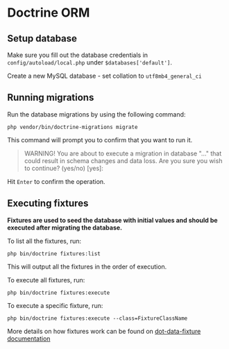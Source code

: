 # Doctrine ORM

## Setup database

Make sure you fill out the database credentials in `config/autoload/local.php` under `$databases['default']`.

Create a new MySQL database - set collation to `utf8mb4_general_ci`

## Running migrations

Run the database migrations by using the following command:

```shell
php vendor/bin/doctrine-migrations migrate
```

This command will prompt you to confirm that you want to run it.

> WARNING! You are about to execute a migration in database "..." that could result in schema changes and data loss. Are you sure you wish to continue? (yes/no) [yes]:

Hit `Enter` to confirm the operation.

## Executing fixtures

**Fixtures are used to seed the database with initial values and should be executed after migrating the database.**

To list all the fixtures, run:

```shell
php bin/doctrine fixtures:list
```

This will output all the fixtures in the order of execution.

To execute all fixtures, run:

```shell
php bin/doctrine fixtures:execute
```

To execute a specific fixture, run:

```shell
php bin/doctrine fixtures:execute --class=FixtureClassName
```

More details on how fixtures work can be found on [dot-data-fixture documentation](https://github.com/dotkernel/dot-data-fixtures#creating-fixtures)
